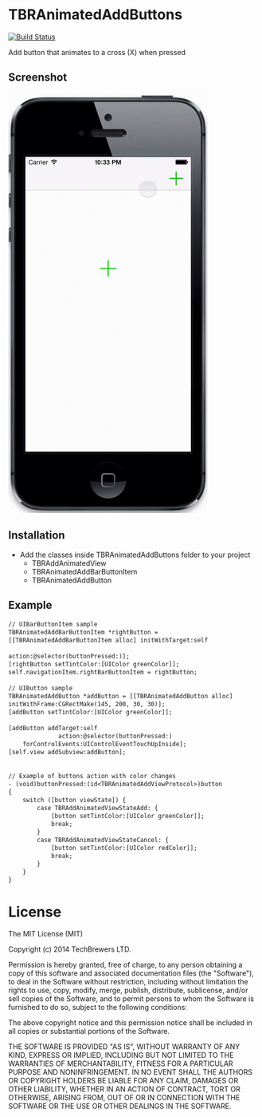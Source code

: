 TBRAnimatedAddButtons
=====================

[![Build Status](https://travis-ci.org/techbrewers/TBRAnimatedAddButtons.svg)](https://travis-ci.org/techbrewers/TBRAnimatedAddButtons)

Add button that animates to a cross (X) when pressed

Screenshot
--------------------

![TBRAnimatedAddButtons](https://raw.githubusercontent.com/techbrewers/TBRAnimatedAddButtons/master/screenshot.gif)


Installation
-------------

* Add the classes inside TBRAnimatedAddButtons folder to your project
	*	TBRAddAnimatedView
	*	TBRAnimatedAddBarButtonItem
	*	TBRAnimatedAddButton


Example
-----------------------
```objc
// UIBarButtonItem sample
TBRAnimatedAddBarButtonItem *rightButton = [[TBRAnimatedAddBarButtonItem alloc] initWithTarget:self
                                                                                        action:@selector(buttonPressed:)];
[rightButton setTintColor:[UIColor greenColor]];
self.navigationItem.rightBarButtonItem = rightButton;

// UIButton sample
TBRAnimatedAddButton *addButton = [[TBRAnimatedAddButton alloc] initWithFrame:CGRectMake(145, 200, 30, 30)];
[addButton setTintColor:[UIColor greenColor]];

[addButton addTarget:self
              action:@selector(buttonPressed:)
    forControlEvents:UIControlEventTouchUpInside];
[self.view addSubview:addButton];


// Example of buttons action with color changes
- (void)buttonPressed:(id<TBRAnimatedAddViewProtocol>)button
{
    switch ([button viewState]) {
        case TBRAddAnimatedViewStateAdd: {
            [button setTintColor:[UIColor greenColor]];
            break;
        }
        case TBRAddAnimatedViewStateCancel: {
            [button setTintColor:[UIColor redColor]];
            break;
        }
    }
}
```

License
==================

The MIT License (MIT)

Copyright (c) 2014 TechBrewers LTD.

Permission is hereby granted, free of charge, to any person obtaining a copy
of this software and associated documentation files (the "Software"), to deal
in the Software without restriction, including without limitation the rights
to use, copy, modify, merge, publish, distribute, sublicense, and/or sell
copies of the Software, and to permit persons to whom the Software is
furnished to do so, subject to the following conditions:

The above copyright notice and this permission notice shall be included in all
copies or substantial portions of the Software.

THE SOFTWARE IS PROVIDED "AS IS", WITHOUT WARRANTY OF ANY KIND, EXPRESS OR
IMPLIED, INCLUDING BUT NOT LIMITED TO THE WARRANTIES OF MERCHANTABILITY,
FITNESS FOR A PARTICULAR PURPOSE AND NONINFRINGEMENT. IN NO EVENT SHALL THE
AUTHORS OR COPYRIGHT HOLDERS BE LIABLE FOR ANY CLAIM, DAMAGES OR OTHER
LIABILITY, WHETHER IN AN ACTION OF CONTRACT, TORT OR OTHERWISE, ARISING FROM,
OUT OF OR IN CONNECTION WITH THE SOFTWARE OR THE USE OR OTHER DEALINGS IN THE
SOFTWARE.